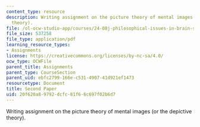 ```yaml
---
content_type: resource
description: Writing assignment on the picture theory of mental images (or the depictive
  theory).
file: /ol-ocw-studio-app/courses/24-08j-philosophical-issues-in-brain-science-spring-2009/20f620a89792dcfc81f66c697f02b6d7_MIT24_08JS09_assn04.pdf
file_size: 537258
file_type: application/pdf
learning_resource_types:
- Assignments
license: https://creativecommons.org/licenses/by-nc-sa/4.0/
ocw_type: OCWFile
parent_title: Assignments
parent_type: CourseSection
parent_uid: ebfc2799-166e-c531-4907-41d921ef1473
resourcetype: Document
title: Second Paper
uid: 20f620a8-9792-dcfc-81f6-6c697f02b6d7
---
```

Writing assignment on the picture theory of mental images (or the depictive theory).